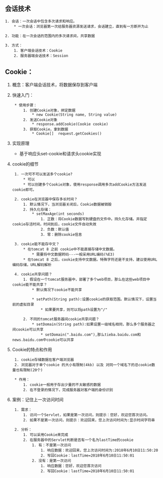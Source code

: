 ## 会话技术
	1. 会话：一次会话中包含多次请求和响应。
		* 一次会话：浏览器第一次给服务器资源发送请求，会话建立，直到有一方断开为止
	
	2. 功能：在一次会话的范围内的多次请求间，共享数据
	
	3. 方式：
		1. 客户端会话技术：Cookie
		2. 服务器端会话技术：Session

## Cookie：
1. 概念：客户端会话技术，将数据保存到客户端

2. 快速入门：

	    * 使用步骤：
	    	1. 创建Cookie对象，绑定数据
	    		* new Cookie(String name, String value) 
	    	2. 发送Cookie对象
	    		* response.addCookie(Cookie cookie) 
	    	3. 获取Cookie，拿到数据
	    		* Cookie[]  request.getCookies()  

3. 实现原理
	* 基于响应头set-cookie和请求头cookie实现

4. cookie的细节

	    1. 一次可不可以发送多个cookie?
	    	* 可以
	    	* 可以创建多个Cookie对象，使用response调用多次addCookie方法发送cookie即可。
	    
	    2. cookie在浏览器中保存多长时间？
	    	1. 默认情况下，当浏览器关闭后，Cookie数据被销毁
	    	2. 持久化存储：
	    		* setMaxAge(int seconds)
	    			1. 正数：将Cookie数据写到硬盘的文件中。持久化存储。并指定cookie存活时间，时间到后，cookie文件自动失效
	    			2. 负数：默认值
	    			3. 零：删除cookie信息
	    
	    3. cookie能不能存中文？
	    	* 在tomcat 8 之前 cookie中不能直接存储中文数据。
	    		* 需要将中文数据转码---一般采用URL编码(%E3)
	    	* 在tomcat 8 之后，cookie支持中文数据。特殊字符还是不支持，建议使用URL编码存储，URL解码解析
	    
	    4. cookie共享问题？
	    	1. 假设在一个tomcat服务器中，部署了多个web项目，那么在这些web项目中cookie能不能共享？
	    		* 默认情况下cookie不能共享
    
	    		* setPath(String path):设置cookie的获取范围。默认情况下，设置当前的虚拟目录
	    			* 如果要共享，则可以将path设置为"/"
    
	    	2. 不同的tomcat服务器间cookie共享问题？
	    		* setDomain(String path):如果设置一级域名相同，那么多个服务器之间cookie可以共享
	    			* setDomain(".baidu.com"),那么tieba.baidu.com和news.baidu.com中cookie可以共享
	    	
5. Cookie的特点和作用

	    1. cookie存储数据在客户端浏览器
	    2. 浏览器对于单个cookie 的大小有限制(4kb) 以及 对同一个域名下的总cookie数量也有限制(20个)
    
	    * 作用：
	    	1. cookie一般用于存出少量的不太敏感的数据
	    	2. 在不登录的情况下，完成服务器对客户端的身份识别

6. 案例：记住上一次访问时间

	    1. 需求：
	    	1. 访问一个Servlet，如果是第一次访问，则提示：您好，欢迎您首次访问。
	    	2. 如果不是第一次访问，则提示：欢迎回来，您上次访问时间为:显示时间字符串
    
	    2. 分析：
	    	1. 可以采用Cookie来完成
	    	2. 在服务器中的Servlet判断是否有一个名为lastTime的cookie
	    		1. 有：不是第一次访问
	    			1. 响应数据：欢迎回来，您上次访问时间为:2018年6月10日11:50:20
	    			2. 写回Cookie：lastTime=2018年6月10日11:50:01
	    		2. 没有：是第一次访问
	    			1. 响应数据：您好，欢迎您首次访问
	    			2. 写回Cookie：lastTime=2018年6月10日11:50:01
